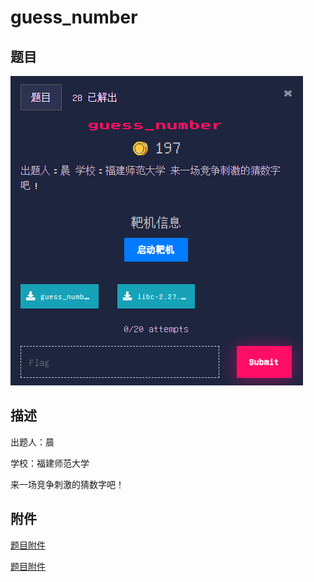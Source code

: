 # guess_number

## 题目

![题目](images/题目.png)

## 描述

出题人：晨

学校：福建师范大学

来一场竞争刺激的猜数字吧！

## 附件

[题目附件](files/guess_number)

[题目附件](files/libc-2.27.so)